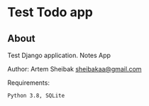 Test Todo app
====

About
-----

Test Django application.
Notes App

Author: Artem Sheibak <sheibakaa@gmail.com>

Requirements:

    Python 3.8, SQLite